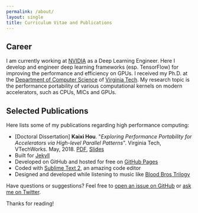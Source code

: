 ```yaml
---
permalink: /about/
layout: single
title: Curriculum Vitae and Publications 
---
```


## Career
I am currently working at [NVIDIA](https://www.nvidia.com/en-us/) as a Deep
Learning Engineer. Here I develop and engineer deep learning frameworks (esp.
TensorFlow) for improving the performance and efficiency on GPUs. I received my
Ph.D. at the [Department of Computer Science](https://www.cs.vt.edu/)
of [Virginia Tech](https://vt.edu/). My research topic is the performance
portability of various computational kernels on modern accelerators, such as
CPUs, MICs and GPUs.


## Selected Publications

Here lists some of my publications regarding high performance computing:

* [Doctoral Dissertation] **Kaixi Hou**. "*Exploring Performance Portability for Accelerators via High-level Parallel Patterns*". Virginia Tech, VTechWorks. May, 2018. [PDF](https://vtechworks.lib.vt.edu/handle/10919/84923), [Slides](/assets/slides/Final_Exam_Kaixi_Hou_no_anime.pdf)
* Built for [Jekyll](http://jekyllrb.com)
* Developed on GitHub and hosted for free on [GitHub Pages](https://pages.github.com)
* Coded with [Sublime Text 2](http://sublimetext.com), an amazing code editor
* Designed and developed while listening to music like [Blood Bros Trilogy](https://soundcloud.com/maddecent/sets/blood-bros-series)

Have questions or suggestions? Feel free to [open an issue on GitHub](https://github.com/poole/issues/new) or [ask me on Twitter](https://twitter.com/mdo).

Thanks for reading!
